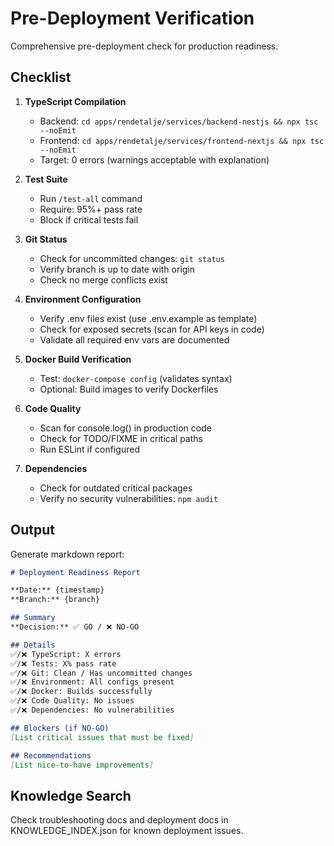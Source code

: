 # Pre-Deployment Verification

Comprehensive pre-deployment check for production readiness.

## Checklist

1. **TypeScript Compilation**
   - Backend: `cd apps/rendetalje/services/backend-nestjs && npx tsc --noEmit`
   - Frontend: `cd apps/rendetalje/services/frontend-nextjs && npx tsc --noEmit`
   - Target: 0 errors (warnings acceptable with explanation)

2. **Test Suite**
   - Run `/test-all` command
   - Require: 95%+ pass rate
   - Block if critical tests fail

3. **Git Status**
   - Check for uncommitted changes: `git status`
   - Verify branch is up to date with origin
   - Check no merge conflicts exist

4. **Environment Configuration**
   - Verify .env files exist (use .env.example as template)
   - Check for exposed secrets (scan for API keys in code)
   - Validate all required env vars are documented

5. **Docker Build Verification**
   - Test: `docker-compose config` (validates syntax)
   - Optional: Build images to verify Dockerfiles

6. **Code Quality**
   - Scan for console.log() in production code
   - Check for TODO/FIXME in critical paths
   - Run ESLint if configured

7. **Dependencies**
   - Check for outdated critical packages
   - Verify no security vulnerabilities: `npm audit`

## Output

Generate markdown report:

```markdown
# Deployment Readiness Report

**Date:** {timestamp}
**Branch:** {branch}

## Summary
**Decision:** ✅ GO / ❌ NO-GO

## Details
✅/❌ TypeScript: X errors
✅/❌ Tests: X% pass rate
✅/❌ Git: Clean / Has uncommitted changes
✅/❌ Environment: All configs present
✅/❌ Docker: Builds successfully
✅/❌ Code Quality: No issues
✅/❌ Dependencies: No vulnerabilities

## Blockers (if NO-GO)
[List critical issues that must be fixed]

## Recommendations
[List nice-to-have improvements]
```

## Knowledge Search

Check troubleshooting docs and deployment docs in KNOWLEDGE_INDEX.json for known deployment issues.
